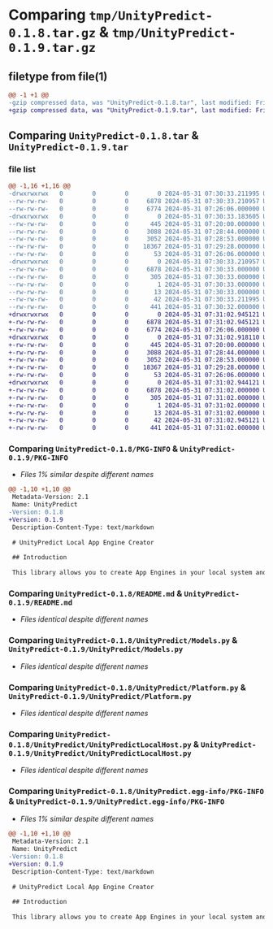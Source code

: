 # Comparing `tmp/UnityPredict-0.1.8.tar.gz` & `tmp/UnityPredict-0.1.9.tar.gz`

## filetype from file(1)

```diff
@@ -1 +1 @@
-gzip compressed data, was "UnityPredict-0.1.8.tar", last modified: Fri May 31 07:30:33 2024, max compression
+gzip compressed data, was "UnityPredict-0.1.9.tar", last modified: Fri May 31 07:31:02 2024, max compression
```

## Comparing `UnityPredict-0.1.8.tar` & `UnityPredict-0.1.9.tar`

### file list

```diff
@@ -1,16 +1,16 @@
-drwxrwxrwx   0        0        0        0 2024-05-31 07:30:33.211995 UnityPredict-0.1.8/
--rw-rw-rw-   0        0        0     6878 2024-05-31 07:30:33.210957 UnityPredict-0.1.8/PKG-INFO
--rw-rw-rw-   0        0        0     6774 2024-05-31 07:26:06.000000 UnityPredict-0.1.8/README.md
-drwxrwxrwx   0        0        0        0 2024-05-31 07:30:33.183605 UnityPredict-0.1.8/UnityPredict/
--rw-rw-rw-   0        0        0      445 2024-05-31 07:20:00.000000 UnityPredict-0.1.8/UnityPredict/AppEngineConfig.py
--rw-rw-rw-   0        0        0     3088 2024-05-31 07:28:44.000000 UnityPredict-0.1.8/UnityPredict/Models.py
--rw-rw-rw-   0        0        0     3052 2024-05-31 07:28:53.000000 UnityPredict-0.1.8/UnityPredict/Platform.py
--rw-rw-rw-   0        0        0    18367 2024-05-31 07:29:28.000000 UnityPredict-0.1.8/UnityPredict/UnityPredictLocalHost.py
--rw-rw-rw-   0        0        0       53 2024-05-31 07:26:06.000000 UnityPredict-0.1.8/UnityPredict/__init__.py
-drwxrwxrwx   0        0        0        0 2024-05-31 07:30:33.210957 UnityPredict-0.1.8/UnityPredict.egg-info/
--rw-rw-rw-   0        0        0     6878 2024-05-31 07:30:33.000000 UnityPredict-0.1.8/UnityPredict.egg-info/PKG-INFO
--rw-rw-rw-   0        0        0      305 2024-05-31 07:30:33.000000 UnityPredict-0.1.8/UnityPredict.egg-info/SOURCES.txt
--rw-rw-rw-   0        0        0        1 2024-05-31 07:30:33.000000 UnityPredict-0.1.8/UnityPredict.egg-info/dependency_links.txt
--rw-rw-rw-   0        0        0       13 2024-05-31 07:30:33.000000 UnityPredict-0.1.8/UnityPredict.egg-info/top_level.txt
--rw-rw-rw-   0        0        0       42 2024-05-31 07:30:33.211995 UnityPredict-0.1.8/setup.cfg
--rw-rw-rw-   0        0        0      441 2024-05-31 07:30:32.000000 UnityPredict-0.1.8/setup.py
+drwxrwxrwx   0        0        0        0 2024-05-31 07:31:02.945121 UnityPredict-0.1.9/
+-rw-rw-rw-   0        0        0     6878 2024-05-31 07:31:02.945121 UnityPredict-0.1.9/PKG-INFO
+-rw-rw-rw-   0        0        0     6774 2024-05-31 07:26:06.000000 UnityPredict-0.1.9/README.md
+drwxrwxrwx   0        0        0        0 2024-05-31 07:31:02.918110 UnityPredict-0.1.9/UnityPredict/
+-rw-rw-rw-   0        0        0      445 2024-05-31 07:20:00.000000 UnityPredict-0.1.9/UnityPredict/AppEngineConfig.py
+-rw-rw-rw-   0        0        0     3088 2024-05-31 07:28:44.000000 UnityPredict-0.1.9/UnityPredict/Models.py
+-rw-rw-rw-   0        0        0     3052 2024-05-31 07:28:53.000000 UnityPredict-0.1.9/UnityPredict/Platform.py
+-rw-rw-rw-   0        0        0    18367 2024-05-31 07:29:28.000000 UnityPredict-0.1.9/UnityPredict/UnityPredictLocalHost.py
+-rw-rw-rw-   0        0        0       53 2024-05-31 07:26:06.000000 UnityPredict-0.1.9/UnityPredict/__init__.py
+drwxrwxrwx   0        0        0        0 2024-05-31 07:31:02.944121 UnityPredict-0.1.9/UnityPredict.egg-info/
+-rw-rw-rw-   0        0        0     6878 2024-05-31 07:31:02.000000 UnityPredict-0.1.9/UnityPredict.egg-info/PKG-INFO
+-rw-rw-rw-   0        0        0      305 2024-05-31 07:31:02.000000 UnityPredict-0.1.9/UnityPredict.egg-info/SOURCES.txt
+-rw-rw-rw-   0        0        0        1 2024-05-31 07:31:02.000000 UnityPredict-0.1.9/UnityPredict.egg-info/dependency_links.txt
+-rw-rw-rw-   0        0        0       13 2024-05-31 07:31:02.000000 UnityPredict-0.1.9/UnityPredict.egg-info/top_level.txt
+-rw-rw-rw-   0        0        0       42 2024-05-31 07:31:02.945121 UnityPredict-0.1.9/setup.cfg
+-rw-rw-rw-   0        0        0      441 2024-05-31 07:31:02.000000 UnityPredict-0.1.9/setup.py
```

### Comparing `UnityPredict-0.1.8/PKG-INFO` & `UnityPredict-0.1.9/PKG-INFO`

 * *Files 1% similar despite different names*

```diff
@@ -1,10 +1,10 @@
 Metadata-Version: 2.1
 Name: UnityPredict
-Version: 0.1.8
+Version: 0.1.9
 Description-Content-Type: text/markdown
 
 # UnityPredict Local App Engine Creator
 
 ## Introduction
 
 This library allows you to create App Engines in your local system and finetune the engines before updating it to the [ModelCentral](https://modelcentral.ai) repositories.
```

### Comparing `UnityPredict-0.1.8/README.md` & `UnityPredict-0.1.9/README.md`

 * *Files identical despite different names*

### Comparing `UnityPredict-0.1.8/UnityPredict/Models.py` & `UnityPredict-0.1.9/UnityPredict/Models.py`

 * *Files identical despite different names*

### Comparing `UnityPredict-0.1.8/UnityPredict/Platform.py` & `UnityPredict-0.1.9/UnityPredict/Platform.py`

 * *Files identical despite different names*

### Comparing `UnityPredict-0.1.8/UnityPredict/UnityPredictLocalHost.py` & `UnityPredict-0.1.9/UnityPredict/UnityPredictLocalHost.py`

 * *Files identical despite different names*

### Comparing `UnityPredict-0.1.8/UnityPredict.egg-info/PKG-INFO` & `UnityPredict-0.1.9/UnityPredict.egg-info/PKG-INFO`

 * *Files 1% similar despite different names*

```diff
@@ -1,10 +1,10 @@
 Metadata-Version: 2.1
 Name: UnityPredict
-Version: 0.1.8
+Version: 0.1.9
 Description-Content-Type: text/markdown
 
 # UnityPredict Local App Engine Creator
 
 ## Introduction
 
 This library allows you to create App Engines in your local system and finetune the engines before updating it to the [ModelCentral](https://modelcentral.ai) repositories.
```


